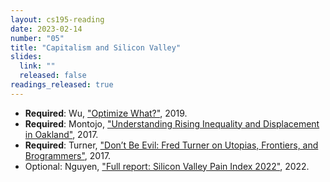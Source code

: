 ```yaml
---
layout: cs195-reading
date: 2023-02-14
number: "05"
title: "Capitalism and Silicon Valley"
slides:
  link: ""
  released: false
readings_released: true
---
```


* **Required**: Wu, ["Optimize What?"](https://communemag.com/optimize-what/), 2019.
* **Required**: Montojo, ["Understanding Rising Inequality and Displacement in Oakland"](https://www.kcet.org/shows/city-rising/understanding-rising-inequality-and-displacement-in-oakland), 2017.
* **Required**: Turner, ["Don’t Be Evil: Fred Turner on Utopias, Frontiers, and Brogrammers"](https://logicmag.io/justice/fred-turner-dont-be-evil/), 2017.
* Optional: Nguyen, ["Full report: Silicon Valley Pain Index 2022"](https://sanjosespotlight.com/full-report-silicon-valley-pain-index-2022/), 2022.
<!--https://www.mercurynews.com/2018/02/15/income-inequality-in-the-bay-area-is-among-nations-highest/amp/-->
